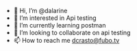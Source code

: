 - 👋 Hi, I’m @dalarine
- 👀 I’m interested in Api testing 
- 🌱 I’m currently learning postman
- 💞️ I’m looking to collaborate on api testing 
- 📫 How to reach me dcrasto@fubo.tv

<!---
dalarine/dalarine is a ✨ special ✨ repository because its `README.md` (this file) appears on your GitHub profile.
You can click the Preview link to take a look at your changes.
--->
